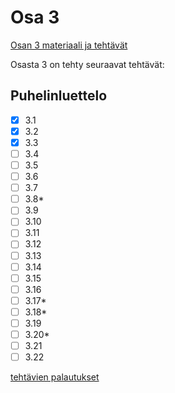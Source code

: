 # Osa 3

[Osan 3 materiaali ja tehtävät](https://fullstackopen.com/osa3)

Osasta 3 on tehty seuraavat tehtävät:

## Puhelinluettelo

- [x] 3.1
- [x] 3.2
- [x] 3.3
- [ ] 3.4
- [ ] 3.5
- [ ] 3.6
- [ ] 3.7
- [ ] 3.8*
- [ ] 3.9
- [ ] 3.10
- [ ] 3.11
- [ ] 3.12
- [ ] 3.13
- [ ] 3.14
- [ ] 3.15
- [ ] 3.16
- [ ] 3.17*
- [ ] 3.18*
- [ ] 3.19
- [ ] 3.20*
- [ ] 3.21
- [ ] 3.22

[tehtävien palautukset](puhelinluettelo/)


